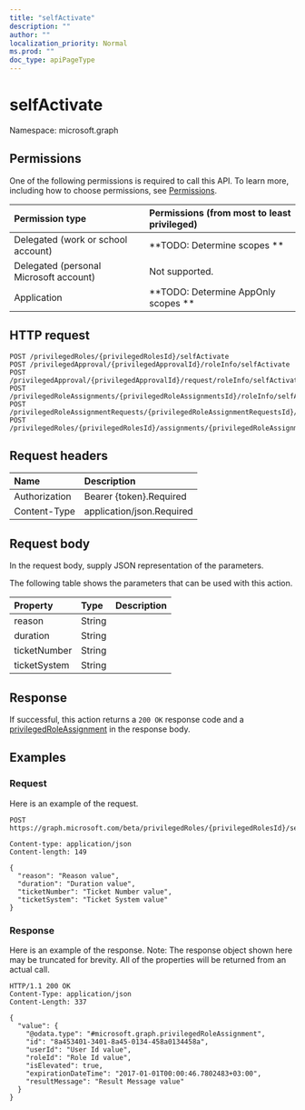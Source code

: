 ```yaml
---
title: "selfActivate"
description: ""
author: ""
localization_priority: Normal
ms.prod: ""
doc_type: apiPageType
---
```


# selfActivate

Namespace: microsoft.graph



## Permissions
One of the following permissions is required to call this API. To learn more, including how to choose permissions, see [Permissions](/concepts/permissions-reference.md).

|Permission type|Permissions (from most to least privileged)|
|:---|:---|
|Delegated (work or school account)|**TODO: Determine scopes **|
|Delegated (personal Microsoft account)|Not supported.|
|Application|**TODO: Determine AppOnly scopes **|

## HTTP request
<!-- {
  "blockType": "ignored"
}
-->
``` http
POST /privilegedRoles/{privilegedRolesId}/selfActivate
POST /privilegedApproval/{privilegedApprovalId}/roleInfo/selfActivate
POST /privilegedApproval/{privilegedApprovalId}/request/roleInfo/selfActivate
POST /privilegedRoleAssignments/{privilegedRoleAssignmentsId}/roleInfo/selfActivate
POST /privilegedRoleAssignmentRequests/{privilegedRoleAssignmentRequestsId}/roleInfo/selfActivate
POST /privilegedRoles/{privilegedRolesId}/assignments/{privilegedRoleAssignmentId}/roleInfo/selfActivate
```

## Request headers
|Name|Description|
|:---|:---|
|Authorization|Bearer {token}.Required|
|Content-Type|application/json.Required|

## Request body
In the request body, supply JSON representation of the parameters.

The following table shows the parameters that can be used with this action.

|Property|Type|Description|
|:---|:---|:---|
|reason|String||
|duration|String||
|ticketNumber|String||
|ticketSystem|String||



## Response
If successful, this action returns a `200 OK` response code and a [privilegedRoleAssignment](../resources/privilegedroleassignment.md) in the response body.

## Examples

### Request
Here is an example of the request.
<!-- {
  "blockType": "request",
  "name": "privilegedrole_selfactivate"
}
-->
``` http
POST https://graph.microsoft.com/beta/privilegedRoles/{privilegedRolesId}/selfActivate

Content-type: application/json
Content-length: 149

{
  "reason": "Reason value",
  "duration": "Duration value",
  "ticketNumber": "Ticket Number value",
  "ticketSystem": "Ticket System value"
}
```

### Response
Here is an example of the response. Note: The response object shown here may be truncated for brevity. All of the properties will be returned from an actual call.
<!-- {
  "blockType": "response",
  "truncated": true,
  "@odata.type": "microsoft.graph.privilegedroleassignment"
}
-->
``` http
HTTP/1.1 200 OK
Content-Type: application/json
Content-Length: 337

{
  "value": {
    "@odata.type": "#microsoft.graph.privilegedRoleAssignment",
    "id": "8a453401-3401-8a45-0134-458a0134458a",
    "userId": "User Id value",
    "roleId": "Role Id value",
    "isElevated": true,
    "expirationDateTime": "2017-01-01T00:00:46.7802483+03:00",
    "resultMessage": "Result Message value"
  }
}
```

